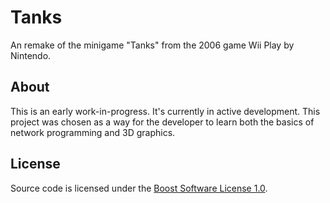 # Tanks

An remake of the minigame "Tanks" from the 2006 game Wii Play by Nintendo.

## About

This is an early work-in-progress. It's currently in active development. This project was chosen as a way for the developer to learn both the basics of network programming and 3D graphics.

## License

Source code is licensed under the [Boost Software License 1.0](https://www.boost.org/LICENSE_1_0.txt).
